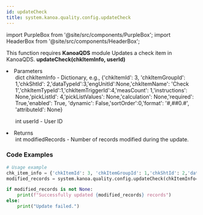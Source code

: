 ```yaml
---
id: updateCheck
title: system.kanoa.quality.config.updateCheck
---
```


import PurpleBox from '@site/src/components/PurpleBox';
import HeaderBox from '@site/src/components/HeaderBox';

<PurpleBox>This function requires <b>KanoaQDS</b> module</PurpleBox>
<HeaderBox header="Description">Updates a check item in KanoaQDS.</HeaderBox>
<HeaderBox header="Syntax">
    <b>updateCheck(chkItemInfo, userId)</b>
    <li> Parameters <br />
        <ul>dict chkItemInfo - Dictionary, e.g., &#123;'chkItemId': 3, 'chkItemGroupId': 1,'chkShtId': 2,'dataTypeId':3,'engUnitId':None,'chkItemName': 'Check 1','chkItemTypeId':1,'chkItemTriggerId':4,'measCount': 1,'instructions': None,'pickListId': 4,'pickListValues': None,'calculation': None,'required': True,'enabled': True, 'dynamic': False,'sortOrder':0,'format': '#,##0.#', 'attributeId': None}</ul>
        <ul>int userId - User ID</ul>
    </li>
    <li> Returns <br />
        <ul>int modifiedRecords - Number of records modified during the update.</ul>
    </li>
</HeaderBox>

### Code Examples
```python
# Usage example
chk_item_info = {'chkItemId': 3, 'chkItemGroupId': 1,'chkShtId': 2,'dataTypeId':3,'engUnitId':None,'chkItemName': 'Check 1','chkItemTypeId':1,'chkItemTriggerId':4,'measCount': 1,'instructions': None,'pickListId': 4,'pickListValues': None,'calculation': None,'required': True,'enabled': True, 'dynamic': False,'sortOrder':0,'format': '#,##0.#', 'attributeId': None}
modified_records = system.kanoa.quality.config.updateCheck(chkItemInfo=chk_item_info, userId=123)

if modified_records is not None:
    print(f"Successfully updated {modified_records} records")
else:
    print("Update failed.")

